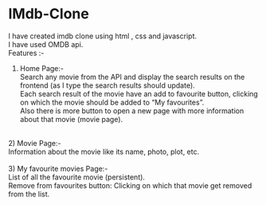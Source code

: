 # IMdb-Clone<br>
I have created imdb clone using html , css and javascript.<br>
I have used OMDB api.<br>
Features :- <br>

1) Home Page:-<br>
Search any movie from the API and display the search results on the frontend (as I type the search results should update).<br>
Each search result of the movie have an add to favourite button, clicking on which the movie should be added to “My favourites”.<br>
Also there is more button to open a new page with more information about that movie (movie page).<br>
<br>
2) Movie Page:-<br>
Information about the movie like its name, photo, plot, etc.<br>
<br>
3) My favourite movies Page:-<br>
List of all the favourite movie (persistent).<br>
Remove from favourites button: Clicking on which that movie get removed from the list.



